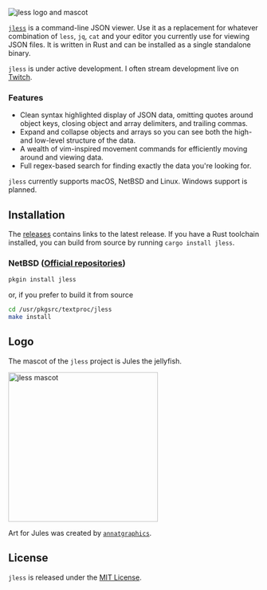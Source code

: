 ![jless logo and mascot](https://raw.githubusercontent.com/PaulJuliusMartinez/jless/master/logo/text-logo-with-mascot.svg)

[`jless`](https://pauljuliusmartinez.github.io/jless/) is a command-line
JSON viewer. Use it as a replacement for whatever combination of `less`,
`jq`, `cat` and your editor you currently use for viewing JSON files. It
is written in Rust and can be installed as a single standalone binary.

`jless` is under active development. I often stream development live on
[Twitch](https://twitch.tv/CodeIsTheEnd).

### Features

- Clean syntax highlighted display of JSON data, omitting quotes around
  object keys, closing object and array delimiters, and trailing commas.
- Expand and collapse objects and arrays so you can see both the high-
  and low-level structure of the data.
- A wealth of vim-inspired movement commands for efficiently moving
  around and viewing data.
- Full regex-based search for finding exactly the data you're looking
  for.

`jless` currently supports macOS, NetBSD and Linux. Windows support is planned.

## Installation

The [releases](https://github.com/PaulJuliusMartinez/jless/releases)
contains links to the latest release. If you have a Rust toolchain
installed, you can build from source by running `cargo install jless`.

### NetBSD ([Official repositories])
```sh
pkgin install jless
```

or, if you prefer to build it from source
```sh
cd /usr/pkgsrc/textproc/jless
make install
```

[Official repositories]: https://pkgsrc.se/textproc/jless/

## Logo

The mascot of the `jless` project is Jules the jellyfish.

<img style="width: 300px;" alt="jless mascot" src="https://raw.githubusercontent.com/PaulJuliusMartinez/jless/master/logo/mascot.svg">

Art for Jules was created by
[`annatgraphics`](https://www.fiverr.com/annatgraphics).

## License

`jless` is released under the [MIT License](https://github.com/PaulJuliusMartinez/jless/blob/master/LICENSE).
